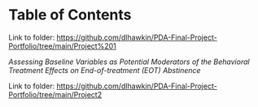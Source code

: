 # Table of Contents



Link to folder: https://github.com/dlhawkin/PDA-Final-Project-Portfolio/tree/main/Project%201

*Assessing Baseline Variables as Potential Moderators of the Behavioral Treatment Effects on End-of-treatment (EOT) Abstinence*


Link to folder: https://github.com/dlhawkin/PDA-Final-Project-Portfolio/tree/main/Project2

 

